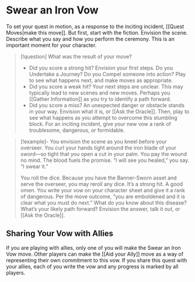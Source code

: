 # Swear an Iron Vow
To set your quest in motion, as a response to the inciting incident, [[Quest Moves|make this move]]. But first, start with the fiction. Envision the scene. Describe what you say and how you perform the ceremony. This is an important moment for your character.

>[!question] What was the result of your move?
>- Did you score a strong hit? Envision your first steps. Do you Undertake a Journey? Do you Compel someone into action? Play to see what happens next, and make moves as appropriate.
>- Did you score a weak hit? Your next steps are unclear. This may typically lead to new scenes and new moves. Perhaps you [[Gather Information]] as you try to identify a path forward.
>- Did you score a miss? An unexpected danger or obstacle stands in your way. Envision what it is, or [[Ask the Oracle]]. Then, play to see what happens as you attempt to overcome this stumbling block. For an inciting incident, give your new vow a rank of troublesome, dangerous, or formidable.

>[!example]-
>You envision the scene as you kneel before your overseer. You curl your hands tight around the iron blade of your sword—so tight that you open a cut in your palm. You pay the wound no mind. The blood fuels the promise. “I will see you healed,” you say. “I swear it.”
>
>You roll the dice. Because you have the Banner-Sworn asset and serve the overseer, you may reroll any dice. It’s a strong hit. A good omen. You write your vow on your character sheet and give it a rank of dangerous. Per the move outcome, “you are emboldened and it is clear what you must do next.” What do you know about this disease? What’s your likely path forward? Envision the answer, talk it out, or [[Ask the Oracle]].

## Sharing Your Vow with Allies
If you are playing with allies, only one of you will make the Swear an Iron Vow move. Other players can make the [[Aid your Ally]] move as a way of representing their own commitment to this vow. If you share this quest with your allies, each of you write the vow and any progress is marked by all players.